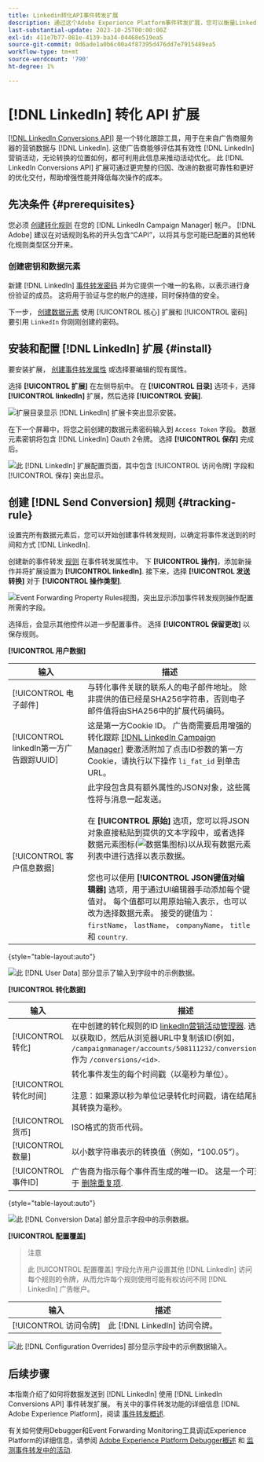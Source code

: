 ```yaml
---
title: Linkedin转化API事件转发扩展
description: 通过这个Adobe Experience Platform事件转发扩展，您可以衡量Linkedin营销活动的效果。
last-substantial-update: 2023-10-25T00:00:00Z
exl-id: 411e7b77-081e-4139-ba34-04468e519ea5
source-git-commit: 0d6ade1a0b6c00a4f87395d476dd7e7915489ea5
workflow-type: tm+mt
source-wordcount: '790'
ht-degree: 1%

---
```


# [!DNL LinkedIn] 转化 API 扩展

[[!DNL LinkedIn Conversions API]](https://learn.microsoft.com/en-us/linkedin/marketing/integrations/ads-reporting/conversions-api) 是一个转化跟踪工具，用于在来自广告商服务器的营销数据与 [!DNL LinkedIn]. 这使广告商能够评估其有效性 [!DNL LinkedIn] 营销活动，无论转换的位置如何，都可利用此信息来推动活动优化。 此 [!DNL LinkedIn Conversions API] 扩展可通过更完整的归因、改进的数据可靠性和更好的优化交付，帮助增强性能并降低每次操作的成本。

## 先决条件 {#prerequisites}

您必须 [创建转化规则](https://www.linkedin.com/help/lms/answer/a1657171) 在您的 [!DNL LinkedIn Campaign Manager] 帐户。 [!DNL Adobe] 建议在对话规则名称的开头包含“CAPI”，以将其与您可能已配置的其他转化规则类型区分开来。

### 创建密钥和数据元素

新建 [!DNL LinkedIn] [事件转发密码](../../../ui/event-forwarding/secrets.md) 并为它提供一个唯一的名称，以表示进行身份验证的成员。 这将用于验证与您的帐户的连接，同时保持值的安全。

下一步， [创建数据元素](../../../ui/managing-resources/data-elements.md#create-a-data-element) 使用 [!UICONTROL 核心] 扩展和 [!UICONTROL 密码] 要引用 `LinkedIn` 你刚刚创建的密码。

## 安装和配置 [!DNL LinkedIn] 扩展 {#install}

要安装扩展， [创建事件转发属性](../../../ui/event-forwarding/overview.md#properties) 或选择要编辑的现有属性。

选择 **[!UICONTROL 扩展]** 在左侧导航中。 在 **[!UICONTROL 目录]** 选项卡，选择 **[!UICONTROL linkedIn]** 扩展，然后选择 **[!UICONTROL 安装]**.

![扩展目录显示 [!DNL LinkedIn] 扩展卡突出显示安装。](../../../images/extensions/server/linkedin/install-extension.png)

在下一个屏幕中，将您之前创建的数据元素密码输入到 `Access Token` 字段。 数据元素密钥将包含 [!DNL LinkedIn] Oauth 2令牌。 选择 **[!UICONTROL 保存]** 完成后。

![此 [!DNL LinkedIn] 扩展配置页面，其中包含 [!UICONTROL 访问令牌] 字段和 [!UICONTROL 保存] 突出显示。](../../../images/extensions/server/linkedin/configure-extension.png)

## 创建 [!DNL Send Conversion] 规则 {#tracking-rule}

设置完所有数据元素后，您可以开始创建事件转发规则，以确定将事件发送到的时间和方式 [!DNL LinkedIn].

创建新的事件转发 [规则](../../../ui/managing-resources/rules.md) 在事件转发属性中。 下 **[!UICONTROL 操作]**，添加新操作并将扩展设置为 **[!UICONTROL linkedIn]**. 接下来，选择 **[!UICONTROL 发送转换]** 对于 **[!UICONTROL 操作类型]**.

![Event Forwarding Property Rules视图，突出显示添加事件转发规则操作配置所需的字段。](../../../images/extensions/server/linkedin/linkedin-event-action.png)

选择后，会显示其他控件以进一步配置事件。 选择 **[!UICONTROL 保留更改]** 以保存规则。

**[!UICONTROL 用户数据]**

| 输入 | 描述 |
| --- | --- |
| [!UICONTROL 电子邮件] | 与转化事件关联的联系人的电子邮件地址。 除非提供的值已经是SHA256字符串，否则电子邮件值将由SHA256中的扩展代码编码。 |
| [!UICONTROL linkedIn第一方广告跟踪UUID] | 这是第一方Cookie ID。 广告商需要启用增强的转化跟踪 [[!DNL LinkedIn Campaign Manager]](https://www.linkedin.com/help/lms/answer/a423304/enable-first-party-cookies-on-a-linkedin-insight-tag) 要激活附加了点击ID参数的第一方Cookie，请执行以下操作 `li_fat_id` 到单击URL。 |
| [!UICONTROL 客户信息数据] | 此字段包含具有额外属性的JSON对象，这些属性将与消息一起发送。<br><br>在 **[!UICONTROL 原始]** 选项，您可以将JSON对象直接粘贴到提供的文本字段中，或者选择数据元素图标(![数据集图标](../../../images/extensions/server/aws/data-element-icon.png))以从现有数据元素列表中进行选择以表示数据。<br><br>您也可以使用 **[!UICONTROL JSON键值对编辑器]** 选项，用于通过UI编辑器手动添加每个键值对。 每个值都可以用原始输入表示，也可以改为选择数据元素。 接受的键值为： `firstName`， `lastName`， `companyName`， `title` 和 `country`. |

{style="table-layout:auto"}

![此 [!DNL User Data] 部分显示了输入到字段中的示例数据。](../../../images/extensions/server/linkedin/configure-extension-user-data.png)

**[!UICONTROL 转化数据]**

| 输入 | 描述 |
| --- | --- |
| [!UICONTROL 转化] | 在中创建的转化规则的ID [linkedIn营销活动管理器](https://www.linkedin.com/help/lms/answer/a1657171). 选择转换规则以获取ID，然后从浏览器URL中复制该ID(例如， `/campaignmanager/accounts/508111232/conversions/15588877`)作为 `/conversions/<id>`. |
| [!UICONTROL 转化时间] | 转化事件发生的每个时间戳（以毫秒为单位）。 <br><br> 注意：如果源以秒为单位记录转化时间戳，请在结尾插入000以将其转换为毫秒。 |
| [!UICONTROL 货币] | ISO格式的货币代码。 |
| [!UICONTROL 数量] | 以小数字符串表示的转换值（例如，“100.05”）。 |
| [!UICONTROL 事件ID] | 广告商为指示每个事件而生成的唯一ID。 这是一个可选字段，用于 [删除重复项](https://learn.microsoft.com/en-us/linkedin/marketing/conversions/deduplication?view=li-lms-2024-02). |

{style="table-layout:auto"}

![此 [!DNL Conversion Data] 部分显示字段中的示例数据。](../../../images/extensions/server/linkedin/configure-extension-conversions-data.png)

**[!UICONTROL 配置覆盖]**

>注意
>
>此 [!UICONTROL 配置覆盖] 字段允许用户设置其他 [!DNL LinkedIn] 访问每个规则的令牌，从而允许每个规则使用可能有权访问不同 [!DNL LinkedIn] 广告帐户。

| 输入 | 描述 |
| --- | --- |
| [!UICONTROL 访问令牌] | 此 [!DNL LinkedIn] 访问令牌。 |

![此 [!DNL Configuration Overrides] 部分显示字段中的示例数据输入。](../../../images/extensions/server/linkedin/configure-extension-configuration-override.png)

## 后续步骤

本指南介绍了如何将数据发送到 [!DNL LinkedIn] 使用 [!DNL LinkedIn Conversions API] 事件转发扩展。 有关中的事件转发功能的详细信息 [!DNL Adobe Experience Platform]，阅读 [事件转发概述](../../../ui/event-forwarding/overview.md).

有关如何使用Debugger和Event Forwarding Monitoring工具调试Experience Platform的详细信息，请参阅 [Adobe Experience Platform Debugger概述](../../../../debugger/home.md) 和 [监测事件转发中的活动](../../../ui/event-forwarding/monitoring.md).
